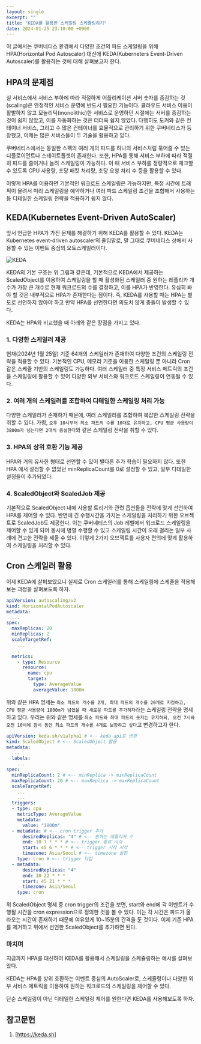 ```yaml
---
layout: single
excerpt: ""
title: "KEDA를 활용한 스케일링 스케쥴링하기"
date: 2024-01-25 23:10:00 +0900
---
```


이 글에서는 쿠버네티스 환경에서 다양한 조건의 파드 스케일링을 위해 HPA(Horizontal Pod Autoscaler) 대신에 KEDA(Kuberneters Event-Driven Autoscaler)를 활용하는 것에 대해 살펴보고자 한다.

## HPA의 문제점

실 서비스에서 서비스 부하에 따라 적절하게 어플리케이션 서버 숫자를 증감하는 것(scaling)은 안정적인 서비스 운영에 반드시 필요한 기능이다. 클라우드 서비스 이용이 활발하지 않고 모놀리틱(monolithic)한 서비스로 운영하던 시절에는 서버를 증감하는 것이 쉽지 않았고, 이를 자동화하는 것은 더더욱 쉽지 않았다. 다행히도 도커와 같은 컨테이너 서비스, 그리고 수 많은 컨테이너를 효율적으로 관리하기 위한 쿠버네티스가 등장했고, 이제는 많은 서비스들이 두 기술을 활용하고 있다.

쿠버네티스에서는 동일한 스펙의 여러 개의 파드를 하나의 서비스처럼 묶어줄 수 있는 디플로이먼트나 스테이트풀셋이 존재한다. 또한, HPA를 통해 서비스 부하에 따라 적절히 파드를 줄이거나 늘려 스케일링이 가능하다. 이 때 서비스 부하를 정량적으로 체크할 수 있도록 CPU 사용량, 초당 패킷 처리량, 초당 요청 처리 수 등을 활용할 수 있다.

이렇게 HPA를 이용하면 기본적인 워크로드 스케일링은 가능하지만, 특정 시간에 트래픽이 몰려서 미리 스케일링을 예약하거나 여러 파드 스케일링 조건을 조합해서 사용하는 등 디테일한 스케일링 전략을 적용하기 쉽지 않다.

## KEDA(Kubernetes Event-Driven AutoScaler)

앞서 언급한 HPA가 가진 문제를 해결하기 위해 KEDA를 활용할 수 있다. KEDA는 Kubernetes event-driven autoscaler의 줄임말로, 말 그대로 쿠버네티스 상에서 사용할 수 있는 이벤트 중심의 오토스케일러이다.

![KEDA]({{site_url}}/assets/images/2024-01-25-01-01.png)

KEDA의 기본 구조는 위 그림과 같은데, 기본적으로 KEDA에서 제공하는 ScaledObject를 이용하여 스케일링을 할 때 활성화된 스케일러 중 원하는 레플리카 개수가 가장 큰 개수로 현재 워크로드의 수를 결정하고, 이를 HPA가 반영한다. 유심히 봐야 할 것은 내부적으로 HPA가 존재한다는 점이다. 즉, KEDA를 사용할 때는 HPA는 별도로 선언하지 않아야 하고 만약 HPA를 선언한다면 의도치 않게 충돌이 발생할 수 있다.

KEDA는 HPA와 비교했을 때 아래와 같은 장점을 가지고 있다.

### 1. 다양한 스케일러 제공
현재(2024년 1월 25일) 기준 64개의 스케일러가 존재하여 다양한 조건의 스케일링 전략을 적용할 수 있다.
기본적인 CPU, 메모리 기준을 이용한 스케일링 뿐 아니라 Cron 같은 스케쥴 기반의 스케일링도 가능하다.
여러 스케일러 중 특정 서비스 메트릭의 조건을 스케일링에 활용할 수 있어 다양한 외부 서비스와 워크로드 스케일링이 연동될 수 있다.

### 2. 여러 개의 스케일러를 조합하여 디테일한 스케일링 처리 가능
다양한 스케일러가 존재하기 때문에, 여러 스케일러를 조합하여 복잡한 스케일링 전략을 취할 수 있다.
가령, `오후 10시부터 최소 파드의 수를 10대로 유지하고, CPU 평균 사용량이 3800m가 넘는다면 2대씩 증설한다`와 같은 스케일링 전략을 취할 수 있다.

### 3. HPA의 상위 호환 기능 제공
HPA와 거의 유사한 형태로 선언할 수 있어 별다른 추가 학습이 필요하지 않다.
또한 HPA 에서 설정할 수 없었던 minReplicaCount를 0로 설정할 수 있고, 일부 디테일한 설정들이 추가되었다.

### 4. ScaledObject와 ScaledJob 제공
기본적으로 ScaledObject 내에 사용할 트리거와 관련 옵션들을 전략에 맞게 선언하여 HPA를 제어할 수 있다.
반면에 긴 수행시간을 가지는 스케일링을 처리하기 위한 오브젝트로 ScaledJob도 제공한다. 이는 쿠버네티스의 Job 레벨에서 워크로드 스케일링을 제어할 수 있게 되어 동시에 병렬 수행할 수 있고 스케일링 시간이 오래 걸리는 일부 사례에 견고한 전략을 세울 수 있다.
이렇게 2가지 오브젝트를 사용자 편의에 맞게 활용하여 스케일링을 처리할 수 있다.

## Cron 스케일러 활용

이제 KEDA에 살펴보았으니 실제로 Cron 스케일러를 통해 스케일링에 스케쥴을 적용해보는 과정을 살펴보도록 하자.

```yaml
apiVersion: autoscaling/v2
kind: HorizontalPodAutoscaler
metadata:
  ...
spec:
  maxReplicas: 20
  minReplicas: 2
  scaleTargetRef:
    ...
  ...
  metrics:
    - type: Resource
      resource:
        name: cpu
        target:
          type: AverageValue
          averageValue: 1800m
```

위와 같은 HPA 명세는 `최소 파드의 개수를 2개, 최대 파드의 개수를 20개로 지정하고, CPU 평균 사용량이 1800m가 넘었을 때 새로운 파드를 추가하자`라는 스케일링 전략을 명세하고 있다. 
우리는 위와 같은 명세를 `최소 파드와 최대 파드의 숫자는 유지하되, 오전 7시와 오전 10시에 잠시 동안 최소 파드의 개수를 4개로 보장하고 싶다`고 변경하고자 한다. 

```yaml
apiVersion: keda.sh/v1alpha1 # <-- keda api로 변경
kind: ScaledObject # <-- ScaledObject 활용
metadata:
  ...
  labels:
    ...
spec:
  minReplicaCount: 2 # <-- minReplica -> minReplicaCount
  maxReplicaCount: 20 # <-- maxReplica -> maxReplicaCount
  scaleTargetRef:
    ...
	...
  triggers:
  - type: cpu
    metricType: AverageValue
    metadata:
      value: "1800m"
  - metadata: # <-- cron trigger 추가
      desiredReplicas: "4" # <-- 원하는 레플리카 수
      end: 10 7 * * * # <-- trigger 종료 시각
      start: 45 6 * * * # <-- trigger 시작 시각
      timezone: Asia/Seoul # <-- timezone 설정
    type: cron # <-- trigger 타입
  - metadata:
      desiredReplicas: "4"
      end: 10 22 * * *
      start: 45 21 * * *
      timezone: Asia/Seoul
    type: cron
```

위 ScaledObject 명세 중 cron trigger의 조건을 보면, start와 end에 각 이벤트가 수행될 시간을 cron expression으로 정의한 것을 볼 수 있다. 이는 각 시간은 파드가 올라오는 시간이 존재하기 때문에 여유있게 10~15분의 간격을 둔 것이다.
이제 기존 HPA를 제거하고 위에서 선언한 ScaledObject를 추가하면 된다.

### 마치며

지금까지 HPA를 대신하여 KEDA를 활용해서 스케일링을 스케쥴링하는 예시를 살펴보았다.

KEDA는 HPA를 상위 호환하는 이벤트 중심의 AutoScaler로, 스케쥴링이나 다양한 외부 서비스 메트릭을 이용하여 원하는 워크로드의 스케일링을 제어할 수 있다.

단순 스케일링이 아닌 디테일한 스케일링 제어를 원한다면 KEDA를 사용해보도록 하자.

## 참고문헌

1. [https://keda.sh]

[https://keda.sh]: https://keda.sh
